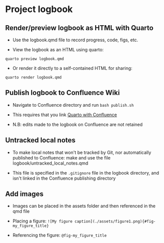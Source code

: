 # Project logbook

## Render/preview logbook as HTML with Quarto

- Use the logbook.qmd file to record progress, code, figs, etc.

- View the logbook as an HTML using quarto:

`quarto preview logbook.qmd`

- Or render it directly to a self-contained HTML for sharing:

`quarto render logbook.qmd`

## Publish logbook to Confluence Wiki

- Navigate to Confluence directory and run `bash publish.sh`

- This requires that you link [Quarto with Confluence](https://quarto.org/docs/publishing/confluence.html)

- N.B: edits made to the logbook on Confluence are not retained

## Untracked local notes

- To make local notes that won't be tracked by Git, nor automatically published to Confluence: make and use the file logbook/untracked_local_notes.qmd

- This file is specified in the `.gitignore` file in the logbook directory, and isn't linked in the Confluence publishing directory

## Add images

- Images can be placed in the assets folder and then referenced in the qmd file

- Placing a figure: `![My figure caption](./assets/figure1.png){#fig-my_figure_title}`

- Referencing the figure: `@fig-my_figure_title`

